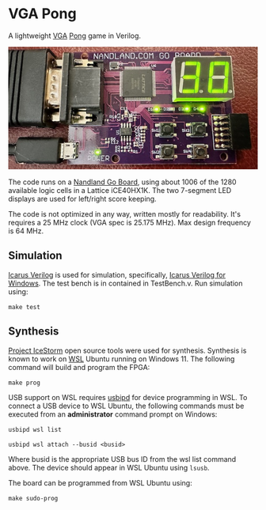 
# VGA Pong

A lightweight [VGA](https://vanhunteradams.com/DE1/VGA_Driver/Driver.html) [Pong](https://www.reddit.com/r/EngineeringPorn/comments/ul49zt/the_original_pong_video_game_had_no_code_and_was/) game in Verilog.

![VGA Pong](images/board.png "VGA Pong")

The code runs on a [Nandland Go Board](https://nandland.com/the-go-board/), using about 1006 of the 1280 available logic cells in a Lattice iCE40HX1K. The two 7-segment LED displays are used for left/right score keeping.

The code is not optimized in any way, written mostly for readability. It's requires a 25 MHz clock (VGA spec is 25.175 MHz). Max design frequency is 64 MHz.

## Simulation

[Icarus Verilog](http://iverilog.icarus.com/) is used for simulation, specifically, [Icarus Verilog for Windows](https://bleyer.org/icarus/). The test bench is in contained in TestBench.v. Run simulation using:

```
make test
```

## Synthesis

[Project IceStorm](https://clifford.at/icestorm) open source tools were used for synthesis. Synthesis is known to work on [WSL](https://docs.microsoft.com/en-us/windows/wsl/install) Ubuntu running on Windows 11. The following command will build and program the FPGA:

```
make prog
```

USB support on WSL requires [usbipd](https://devblogs.microsoft.com/commandline/connecting-usb-devices-to-wsl) for device programming in WSL. To connect a USB device to WSL Ubuntu, the following commands must be executed from an **administrator** command prompt on Windows:

```
usbipd wsl list
```
```
usbipd wsl attach --busid <busid>
```

Where busid is the appropriate USB bus ID from the wsl list command above. The device should appear in WSL Ubuntu using ```lsusb```.

The board can be programmed from WSL Ubuntu using:

```
make sudo-prog
```
